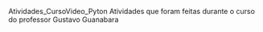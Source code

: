 Atividades_CursoVideo_Pyton
 Atividades que foram feitas durante o curso do professor Gustavo Guanabara
